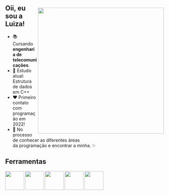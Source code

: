   <img style="margin-top: 40px;" align="right" width="400px" src="https://cdn.discordapp.com/attachments/978456290428862516/1026273770438139985/octocat-1664753123951.png">
  
## Oii, eu sou a Luiza!
- 📚 Cursando **engenharia de telecomunicações**.
- 🦋 Estudo atual: Estrutura de dados em C++
- ❤ Primeiro contato com programação em 2022!
- 🌱 No processo de conhecer as diferentes áreas <br> da programação e encontrar a minha. ✨

## Ferramentas 
<img align="left" width="60px" src="https://cdn.jsdelivr.net/gh/devicons/devicon/icons/cplusplus/cplusplus-original.svg">
<img align="left" width="60px" src="https://cdn.jsdelivr.net/gh/devicons/devicon/icons/mysql/mysql-original-wordmark.svg">
<img align="left" width="60px" src="https://cdn.jsdelivr.net/gh/devicons/devicon/icons/linux/linux-original.svg">
<img align="left" width="60px" src="https://cdn.jsdelivr.net/gh/devicons/devicon/icons/git/git-original.svg">
<img align="left" width="60px" src="https://cdn.jsdelivr.net/gh/devicons/devicon/icons/slack/slack-original.svg">
<br> <br> <br>
